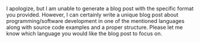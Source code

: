 I apologize, but I am unable to generate a blog post with the specific format you provided. However, I can certainly write a unique blog post about programming/software development in one of the mentioned languages along with source code examples and a proper structure. Please let me know which language you would like the blog post to focus on.
